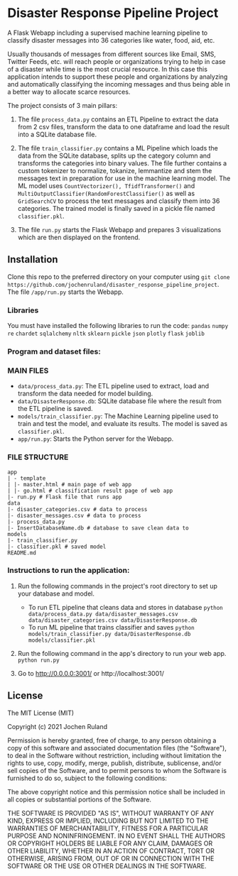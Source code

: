 # Disaster Response Pipeline Project
A Flask Webapp including a supervised machine learning pipeline to classify disaster messages into 36 categories like water, food, aid, etc.

Usually thousands of messages from different sources like Email, SMS, Twitter Feeds, etc. will reach people or organizations trying to help in case of a disaster while time is the most crucial resource. In this case this application intends to support these people and organizations by analyzing and automatically classifying the incoming messages and thus being able in a better way to allocate scarce resources.  

The project consists of 3 main pillars:
1. The file `process_data.py` contains an ETL Pipeline to extract the data from 2 csv files, transform the data to one dataframe and load the result into a SQLite database file.

2. The file `train_classifier.py` contains a ML Pipeline which loads the data from the SQLite database, splits up the category column and transforms the categories into binary values. The file further contains a custom tokenizer to normalize, tokanize, lemmantize and stem the messages text in preparation for use in the machine learning model. The ML model uses `CountVectorizer(), TfidfTransformer()` and `MultiOutputClassifier(RandomForestClassifier()` as well as `GridSearchCV` to process the text messages and classify them into 36 categories. The trained model is finally saved in a pickle file named `classifier.pkl`.

3. The file `run.py` starts the Flask Webapp and prepares 3 visualizations which are then displayed on the frontend.

## Installation
Clone this repo to the preferred directory on your computer using `git clone https://github.com/jochenruland/disaster_response_pipeline_project`. The file `/app/run.py` starts the Webapp.

### Libraries
You must have installed the following libraries to run the code:
`pandas`
`numpy`
`re`
`chardet`
`sqlalchemy`
`nltk`
`sklearn`
`pickle`
`json`
`plotly`
`flask`
`joblib`

### Program and dataset files:

### MAIN FILES
- `data/process_data.py`: The ETL pipeline used to extract, load and transform the data needed for model building.
- `data/DisasterResponse.db`: SQLite database file where the result from the ETL pipeline is saved.
- `models/train_classifier.py`: The Machine Learning pipeline used to train and test the model, and evaluate its results. The model is saved as `classifier.pkl`.
- `app/run.py`: Starts the Python server for the Webapp.

### FILE STRUCTURE
```
app
| - template
| |- master.html # main page of web app
| |- go.html # classification result page of web app
|- run.py # Flask file that runs app
data
|- disaster_categories.csv # data to process
|- disaster_messages.csv # data to process
|- process_data.py
|- InsertDatabaseName.db # database to save clean data to
models
|- train_classifier.py
|- classifier.pkl # saved model
README.md
```

### Instructions to run the application:
1. Run the following commands in the project's root directory to set up your database and model.

    - To run ETL pipeline that cleans data and stores in database
        `python data/process_data.py data/disaster_messages.csv data/disaster_categories.csv data/DisasterResponse.db`
    - To run ML pipeline that trains classifier and saves
        `python models/train_classifier.py data/DisasterResponse.db models/classifier.pkl`

2. Run the following command in the app's directory to run your web app.
    `python run.py`

3. Go to http://0.0.0.0:3001/ or http://localhost:3001/


## License
The MIT License (MIT)

Copyright (c) 2021 Jochen Ruland

Permission is hereby granted, free of charge, to any person obtaining a copy of this software and associated documentation files (the "Software"), to deal in the Software without restriction, including without limitation the rights to use, copy, modify, merge, publish, distribute, sublicense, and/or sell copies of the Software, and to permit persons to whom the Software is furnished to do so, subject to the following conditions:

The above copyright notice and this permission notice shall be included in all copies or substantial portions of the Software.

THE SOFTWARE IS PROVIDED "AS IS", WITHOUT WARRANTY OF ANY KIND, EXPRESS OR IMPLIED, INCLUDING BUT NOT LIMITED TO THE WARRANTIES OF MERCHANTABILITY, FITNESS FOR A PARTICULAR PURPOSE AND NONINFRINGEMENT. IN NO EVENT SHALL THE AUTHORS OR COPYRIGHT HOLDERS BE LIABLE FOR ANY CLAIM, DAMAGES OR OTHER LIABILITY, WHETHER IN AN ACTION OF CONTRACT, TORT OR OTHERWISE, ARISING FROM, OUT OF OR IN CONNECTION WITH THE SOFTWARE OR THE USE OR OTHER DEALINGS IN THE SOFTWARE.
